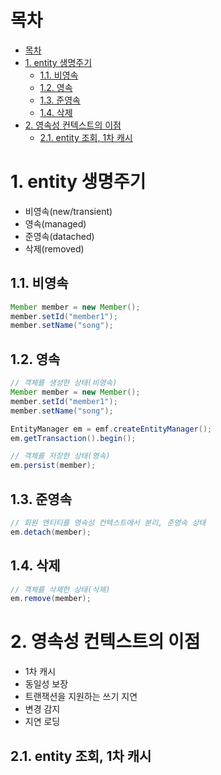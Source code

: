 # 목차
- [목차](#목차)
- [1. entity 생명주기](#1-entity-생명주기)
  - [1.1. 비영속](#11-비영속)
  - [1.2. 영속](#12-영속)
  - [1.3. 준영속](#13-준영속)
  - [1.4. 삭제](#14-삭제)
- [2. 영속성 컨텍스트의 이점](#2-영속성-컨텍스트의-이점)
  - [2.1. entity 조회, 1차 캐시](#21-entity-조회-1차-캐시)

# 1. entity 생명주기
- 비영속(new/transient)
- 영속(managed)
- 준영속(datached)
- 삭제(removed)

## 1.1. 비영속
```java
Member member = new Member();
member.setId("member1");
member.setName("song");
```

## 1.2. 영속
```java
// 객체를 생성한 상태(비영속)
Member member = new Member();
member.setId("member1");
member.setName("song");

EntityManager em = emf.createEntityManager();
em.getTransaction().begin();

// 객체를 저장한 상태(영속)
em.persist(member);
```

## 1.3. 준영속
```java
// 회원 엔티티를 영속성 컨텍스트에서 분리, 준영속 상태
em.detach(member);
```

## 1.4. 삭제
```java
// 객체를 삭제한 상태(삭제)
em.remove(member);
```

# 2. 영속성 컨텍스트의 이점
- 1차 캐시
- 동일성 보장
- 트랜잭션을 지원하는 쓰기 지연
- 변경 감지
- 지연 로딩

## 2.1. entity 조회, 1차 캐시